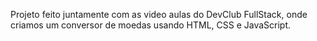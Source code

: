 Projeto feito juntamente com as video aulas do DevClub FullStack, onde criamos um conversor de moedas usando HTML, CSS e JavaScript.

